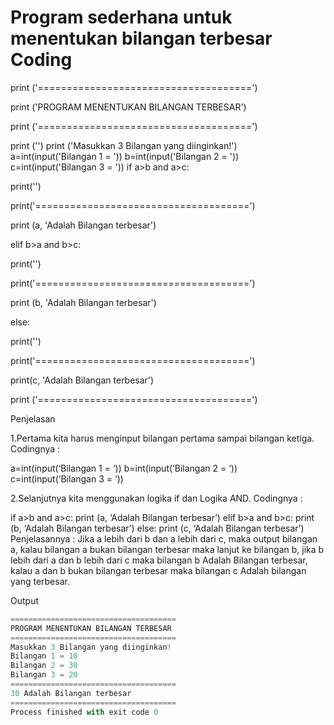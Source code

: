 # Program sederhana untuk menentukan bilangan terbesar Coding

print ('=====================================')

print ('PROGRAM MENENTUKAN BILANGAN TERBESAR')

print ('=====================================')

print ('')
print ('Masukkan 3 Bilangan yang diinginkan!')
a=int(input('Bilangan 1 = '))
b=int(input('Bilangan 2 = '))
c=int(input('Bilangan 3 = '))
if a>b and a>c:

print('')

print('=====================================')

print (a, 'Adalah Bilangan terbesar')

elif b>a and b>c:

print('')

print('=====================================')

print (b, 'Adalah Bilangan terbesar')

else:

print('')

print('=====================================')

print(c, 'Adalah Bilangan terbesar')

print ('=====================================')

Penjelasan

1.Pertama kita harus menginput bilangan pertama sampai bilangan ketiga. Codingnya :

a=int(input(‘Bilangan 1 = ‘))
b=int(input(‘Bilangan 2 = ‘))
c=int(input(‘Bilangan 3 = ‘))

2.Selanjutnya kita menggunakan logika if dan Logika AND. Codingnya :

if a>b and a>c:
print (a, ‘Adalah Bilangan terbesar’)
elif b>a and b>c:
print (b, ‘Adalah Bilangan terbesar’)
else:
print (c, ‘Adalah Bilangan terbesar’)
Penjelasannya : Jika a lebih dari b dan a lebih dari c, maka output bilangan a, kalau bilangan a bukan bilangan terbesar maka lanjut ke bilangan b, jika b lebih dari a dan b lebih dari c maka bilangan b Adalah Bilangan terbesar, kalau a dan b bukan bilangan terbesar maka bilangan c Adalah bilangan yang terbesar.

Output
```python
=====================================
PROGRAM MENENTUKAN BILANGAN TERBESAR
=====================================
Masukkan 3 Bilangan yang diinginkan!
Bilangan 1 = 10
Bilangan 2 = 30
Bilangan 3 = 20
=====================================
30 Adalah Bilangan terbesar
=====================================
Process finished with exit code 0

